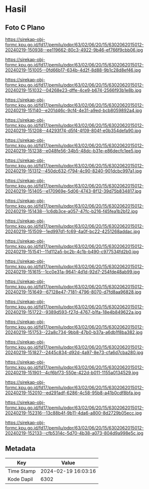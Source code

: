 # Hasil

## Foto C Plano

https://sirekap-obj-formc.kpu.go.id/fd17/pemilu/pdpr/63/02/06/20/15/6302062015012-20240219-150938--ee119662-80c3-4922-9b46-ef766f9cbb06.jpg

https://sirekap-obj-formc.kpu.go.id/fd17/pemilu/pdpr/63/02/06/20/15/6302062015012-20240219-151005--0fd66b17-634b-4d2f-8d88-9b1c28d8ef46.jpg

https://sirekap-obj-formc.kpu.go.id/fd17/pemilu/pdpr/63/02/06/20/15/6302062015012-20240219-151032--04268e23-dffe-4ce9-b674-2566f93b1e8b.jpg

https://sirekap-obj-formc.kpu.go.id/fd17/pemilu/pdpr/63/02/06/20/15/6302062015012-20240219-151140--e201d46c-9cf4-4e31-a9ed-bcb8059892a4.jpg

https://sirekap-obj-formc.kpu.go.id/fd17/pemilu/pdpr/63/02/06/20/15/6302062015012-20240219-151208--44293f74-d5f4-4f09-804f-e0b354defa90.jpg

https://sirekap-obj-formc.kpu.go.id/fd17/pemilu/pdpr/63/02/06/20/15/6302062015012-20240219-151238--e048fe56-34b5-48dc-b31e-e86decfc1ee5.jpg

https://sirekap-obj-formc.kpu.go.id/fd17/pemilu/pdpr/63/02/06/20/15/6302062015012-20240219-151312--450dc632-f794-4c90-8240-901dcbc997a1.jpg

https://sirekap-obj-formc.kpu.go.id/fd17/pemilu/pdpr/63/02/06/20/15/6302062015012-20240219-151405--e170969e-5d06-4743-8f12-39d75b834817.jpg

https://sirekap-obj-formc.kpu.go.id/fd17/pemilu/pdpr/63/02/06/20/15/6302062015012-20240219-151438--1c6db3ce-a057-47fc-b216-f45fea1b2b12.jpg

https://sirekap-obj-formc.kpu.go.id/fd17/pemilu/pdpr/63/02/06/20/15/6302062015012-20240219-151509--1ed997d1-fc69-4a0f-bc22-4251268addac.jpg

https://sirekap-obj-formc.kpu.go.id/fd17/pemilu/pdpr/63/02/06/20/15/6302062015012-20240219-151541--11d112a5-bc2b-4c1b-b490-c977534fd2b0.jpg

https://sirekap-obj-formc.kpu.go.id/fd17/pemilu/pdpr/63/02/06/20/15/6302062015012-20240219-151615--1cc0e31a-9641-4d1d-92d7-254fde48ab99.jpg

https://sirekap-obj-formc.kpu.go.id/fd17/pemilu/pdpr/63/02/06/20/15/6302062015012-20240219-151649--67128e47-7181-4796-8070-d7fd8aa96828.jpg

https://sirekap-obj-formc.kpu.go.id/fd17/pemilu/pdpr/63/02/06/20/15/6302062015012-20240219-151722--9389d593-f27d-4767-b1fa-18e4b849622a.jpg

https://sirekap-obj-formc.kpu.go.id/fd17/pemilu/pdpr/63/02/06/20/15/6302062015012-20240219-151753--22a8c734-9bb8-47b0-b37a-a6db1f8ba382.jpg

https://sirekap-obj-formc.kpu.go.id/fd17/pemilu/pdpr/63/02/06/20/15/6302062015012-20240219-151827--2445c834-d92d-4a97-8e73-cfa6d7cba280.jpg

https://sirekap-obj-formc.kpu.go.id/fd17/pemilu/pdpr/63/02/06/20/15/6302062015012-20240219-151901--4cf6bf73-550e-422d-b011-1155a0134529.jpg

https://sirekap-obj-formc.kpu.go.id/fd17/pemilu/pdpr/63/02/06/20/15/6302062015012-20240219-152010--ed291adf-6286-4c58-95b8-a41b0cdf8bfa.jpg

https://sirekap-obj-formc.kpu.go.id/fd17/pemilu/pdpr/63/02/06/20/15/6302062015012-20240219-152316--13c88b4f-9b11-4da6-a800-8d2729b05ecc.jpg

https://sirekap-obj-formc.kpu.go.id/fd17/pemilu/pdpr/63/02/06/20/15/6302062015012-20240219-152133--cfb5314c-5d70-4b38-a073-804d9a998e5c.jpg


## Metadata

| Key        | Value               |
| ---------- | ------------------- |
| Time Stamp | 2024-02-19 16:03:16 |
| Kode Dapil | 6302                |



